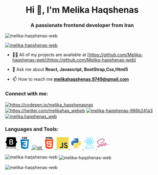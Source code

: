 <h1 align="center">Hi 👋, I'm Melika Haqshenas</h1>
<h3 align="center">A passionate frontend developer from Iran</h3>

<p align="left"> <img src="https://komarev.com/ghpvc/?username=melika-haqshenas-web&label=Profile%20views&color=0e75b6&style=flat" alt="melika-haqshenas-web" /> </p>

<p align="left"> <a href="https://github.com/ryo-ma/github-profile-trophy"><img src="https://github-profile-trophy.vercel.app/?username=melika-haqshenas-web" alt="melika-haqshenas-web" /></a> </p>

- 👨‍💻 All of my projects are available at [https://github.com/Melika-haqshenas-web](https://github.com/Melika-haqshenas-web)

- 💬 Ask me about **React, Javascript, BootStrap,Css,Html5**

- 📫 How to reach me **melikahaqshenas.9749@gmail.com**

<h3 align="left">Connect with me:</h3>
<p align="left">
<a href="https://codepen.io/https://codepen.io/melika_haqshenasnas" target="blank"><img align="center" src="https://raw.githubusercontent.com/rahuldkjain/github-profile-readme-generator/master/src/images/icons/Social/codepen.svg" alt="https://codepen.io/melika_haqshenasnas" height="30" width="40" /></a>
<a href="https://twitter.com/https://twitter.com/melikahaq_webeb" target="blank"><img align="center" src="https://raw.githubusercontent.com/rahuldkjain/github-profile-readme-generator/master/src/images/icons/Social/twitter.svg" alt="https://twitter.com/melikahaq_webeb" height="30" width="40" /></a>
<a href="https://linkedin.com/in/melika-haqshenas-986b241a3" target="blank"><img align="center" src="https://raw.githubusercontent.com/rahuldkjain/github-profile-readme-generator/master/src/images/icons/Social/linked-in-alt.svg" alt="melika-haqshenas-986b241a3" height="30" width="40" /></a>
<a href="https://instagram.com/melika.haqshenas_web" target="blank"><img align="center" src="https://raw.githubusercontent.com/rahuldkjain/github-profile-readme-generator/master/src/images/icons/Social/instagram.svg" alt="melika.haqshenas_web" height="30" width="40" /></a>
</p>

<h3 align="left">Languages and Tools:</h3>
<p align="left"> <a href="https://getbootstrap.com" target="_blank" rel="noreferrer"> <img src="https://raw.githubusercontent.com/devicons/devicon/master/icons/bootstrap/bootstrap-plain-wordmark.svg" alt="bootstrap" width="40" height="40"/> </a> <a href="https://www.w3schools.com/css/" target="_blank" rel="noreferrer"> <img src="https://raw.githubusercontent.com/devicons/devicon/master/icons/css3/css3-original-wordmark.svg" alt="css3" width="40" height="40"/> </a> <a href="https://git-scm.com/" target="_blank" rel="noreferrer"> <img src="https://www.vectorlogo.zone/logos/git-scm/git-scm-icon.svg" alt="git" width="40" height="40"/> </a> <a href="https://www.w3.org/html/" target="_blank" rel="noreferrer"> <img src="https://raw.githubusercontent.com/devicons/devicon/master/icons/html5/html5-original-wordmark.svg" alt="html5" width="40" height="40"/> </a> <a href="https://developer.mozilla.org/en-US/docs/Web/JavaScript" target="_blank" rel="noreferrer"> <img src="https://raw.githubusercontent.com/devicons/devicon/master/icons/javascript/javascript-original.svg" alt="javascript" width="40" height="40"/> </a> <a href="https://www.python.org" target="_blank" rel="noreferrer"> <img src="https://raw.githubusercontent.com/devicons/devicon/master/icons/python/python-original.svg" alt="python" width="40" height="40"/> </a> <a href="https://reactjs.org/" target="_blank" rel="noreferrer"> <img src="https://raw.githubusercontent.com/devicons/devicon/master/icons/react/react-original-wordmark.svg" alt="react" width="40" height="40"/> </a> <a href="https://sass-lang.com" target="_blank" rel="noreferrer"> <img src="https://raw.githubusercontent.com/devicons/devicon/master/icons/sass/sass-original.svg" alt="sass" width="40" height="40"/> </a> </p>

<p><img align="left" src="https://github-readme-stats.vercel.app/api/top-langs?username=melika-haqshenas-web&show_icons=true&locale=en&layout=compact" alt="melika-haqshenas-web" /></p>

<p>&nbsp;<img align="center" src="https://github-readme-stats.vercel.app/api?username=melika-haqshenas-web&show_icons=true&locale=en" alt="melika-haqshenas-web" /></p>

<p><img align="center" src="https://github-readme-streak-stats.herokuapp.com/?user=melika-haqshenas-web&" alt="melika-haqshenas-web" /></p>
 
